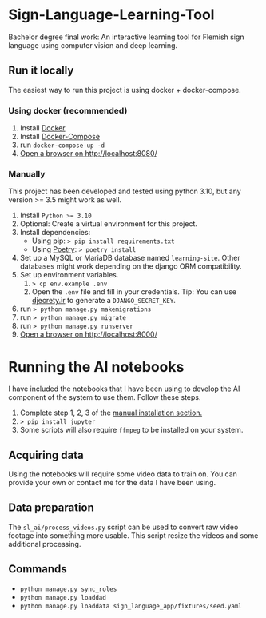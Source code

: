 # Sign-Language-Learning-Tool
Bachelor degree final work: An interactive learning tool for Flemish sign language using computer vision and deep learning.


## Run it locally
The easiest way to run this project is using docker + docker-compose.
### Using docker (recommended)
1. Install [Docker](https://docs.docker.com/get-docker/)
2. Install [Docker-Compose](https://docs.docker.com/compose/install/)
3. run `docker-compose up -d`
4. [Open a browser on http://localhost:8080/](http://localhost:8080/)

### Manually
This project has been developed and tested using python 3.10, but any version >= 3.5 might work as well.

1. Install `Python >= 3.10`
2. Optional: Create a virtual environment for this project.
3. Install dependencies:
   - Using pip: `> pip install requirements.txt`
   - Using [Poetry](https://python-poetry.org/): `> poetry install`
4. Set up a MySQL or MariaDB database named `learning-site`. Other databases might work depending on the django ORM compatibility.
5. Set up environment variables.
   1. `> cp env.example .env`
   2. Open the `.env` file and fill in your credentials. Tip: You can use [djecrety.ir](https://djecrety.ir/) to generate a `DJANGO_SECRET_KEY`.
6. run `> python manage.py makemigrations`
7. run `> python manage.py migrate`
8. run `> python manage.py runserver`
9. [Open a browser on http://localhost:8000/](http://localhost:8000/)

# Running the AI notebooks
I have included the notebooks that I have been using to develop the AI component of the system to use them.
Follow these steps. 
1. Complete step 1, 2, 3 of the [manual installation section.](#Manually)
2. `> pip install jupyter`
3. Some scripts will also require `ffmpeg` to be installed on your system.

## Acquiring data
Using the notebooks will require some video data to train on. You can provide your own or contact me for the data I have been using. 

## Data preparation
The `sl_ai/process_videos.py` script can be used to convert raw video footage into something more usable. This script resize the videos and some additional processing.

## Commands
- `python manage.py sync_roles`
- `python manage.py loaddad`
- `python manage.py loaddata sign_language_app/fixtures/seed.yaml`